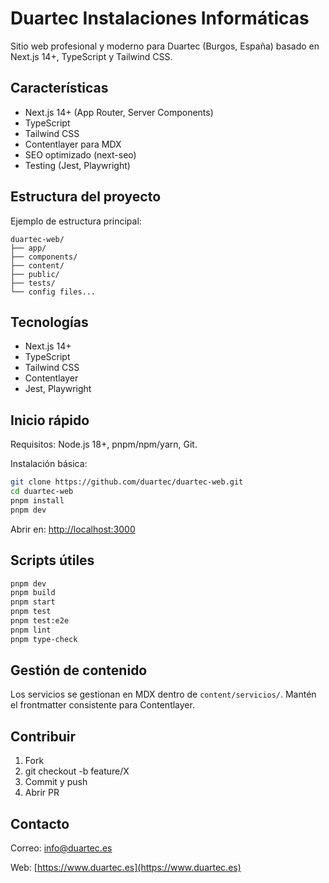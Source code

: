 # Duartec Instalaciones Informáticas

Sitio web profesional y moderno para Duartec (Burgos, España) basado en Next.js 14+, TypeScript y Tailwind CSS.

## Características

- Next.js 14+ (App Router, Server Components)
- TypeScript
- Tailwind CSS
- Contentlayer para MDX
- SEO optimizado (next-seo)
- Testing (Jest, Playwright)

## Estructura del proyecto

Ejemplo de estructura principal:

```text
duartec-web/
├── app/
├── components/
├── content/
├── public/
├── tests/
└── config files...
```

## Tecnologías

- Next.js 14+
- TypeScript
- Tailwind CSS
- Contentlayer
- Jest, Playwright

## Inicio rápido

Requisitos: Node.js 18+, pnpm/npm/yarn, Git.

Instalación básica:

```bash
git clone https://github.com/duartec/duartec-web.git
cd duartec-web
pnpm install
pnpm dev
```

Abrir en: [http://localhost:3000](http://localhost:3000)

## Scripts útiles

```bash
pnpm dev
pnpm build
pnpm start
pnpm test
pnpm test:e2e
pnpm lint
pnpm type-check
```

## Gestión de contenido

Los servicios se gestionan en MDX dentro de `content/servicios/`. Mantén el frontmatter consistente para Contentlayer.

## Contribuir

1. Fork
2. git checkout -b feature/X
3. Commit y push
4. Abrir PR

## Contacto

Correo: [info@duartec.es](mailto:info@duartec.es)

Web: [https://www.duartec.es](https://www.duartec.es)
